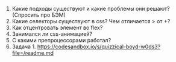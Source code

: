 1. Какие подходы существуют и какие проблемы они решают? (Спросить про БЭМ)
2. Какие селекторы существуют в css? Чем отличается > от +?
3. Как отцентровать элемент во flex?
4. Занимался ли css-анимацией?
5. С какими препроцессорами работал?
6. Задача 1. https://codesandbox.io/s/quizzical-boyd-w0ds3?file=/readme.md
